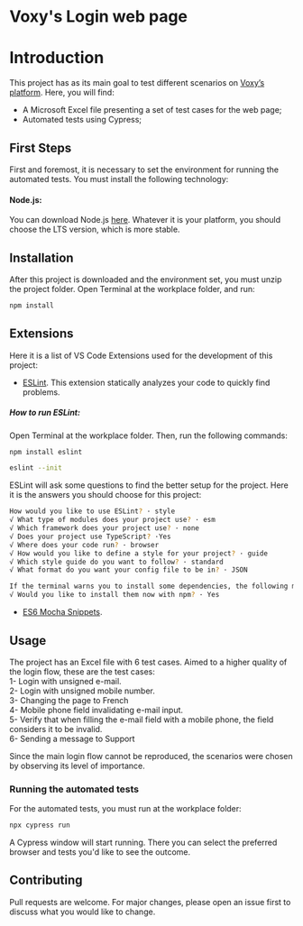 # Voxy's Login web page

  # Introduction

This project has as its main goal to test different scenarios on [Voxy’s platform](https://web-stage.voxy.com/v2/#/login/). Here, you will find:
- A Microsoft Excel file presenting a set of test cases for the web page;
- Automated tests using Cypress;

## First Steps

First and foremost, it is necessary to set the environment for running the automated tests. You must install the following technology:

#### Node.js:
You can download Node.js [here](https://nodejs.org/en/download/). Whatever it is your platform, you should choose the LTS version, which is more stable. 

## Installation

After this project is downloaded and the environment set, you must unzip the project folder.
Open Terminal at the workplace folder, and run: 
```bash
npm install
```

## Extensions 
Here it is a list of VS Code Extensions used for the development of this project:

- [ESLint](https://marketplace.visualstudio.com/items?itemName=dbaeumer.vscode-eslint). This extension statically analyzes your code to quickly find problems.
##### How to run ESLint:
Open Terminal at the workplace folder. Then, run the following commands:
```bash
npm install eslint
```
```bash
eslint --init
```
ESLint will ask some questions to find the better setup for the project. Here it is the answers you should choose for this project:
```bash
How would you like to use ESLint? · style
√ What type of modules does your project use? · esm
√ Which framework does your project use? · none
√ Does your project use TypeScript? ·Yes
√ Where does your code run? · browser
√ How would you like to define a style for your project? · guide
√ Which style guide do you want to follow? · standard
√ What format do you want your config file to be in? · JSON

If the terminal warns you to install some dependencies, the following message will be displayed:
√ Would you like to install them now with npm? · Yes
```


- [ES6 Mocha Snippets](https://marketplace.visualstudio.com/items?itemName=spoonscen.es6-mocha-snippets).



## Usage

The project has an Excel file with 6 test cases. Aimed to a higher quality of the login flow, these are the test cases: <br>
1- Login with unsigned e-mail. <br>
2- Login with unsigned mobile number.<br>
3- Changing the page to French<br>
4- Mobile phone field invalidating e-mail input.<br>
5- Verify that when filling the e-mail field with a mobile phone, the field considers it to be invalid.<br>
6- Sending a message to Support<br>

Since the main login flow cannot be reproduced, the scenarios were chosen by observing its level of importance.

### Running the automated tests

For the automated tests, you must run at the workplace folder:

```bash
npx cypress run
```
A Cypress window will start running. There you can select the preferred browser and tests you'd like to see the outcome.

## Contributing
Pull requests are welcome. For major changes, please open an issue first to discuss what you would like to change.
